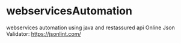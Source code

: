 # webservicesAutomation
webservices automation using java and restassured api
Online Json Validator: https://jsonlint.com/
